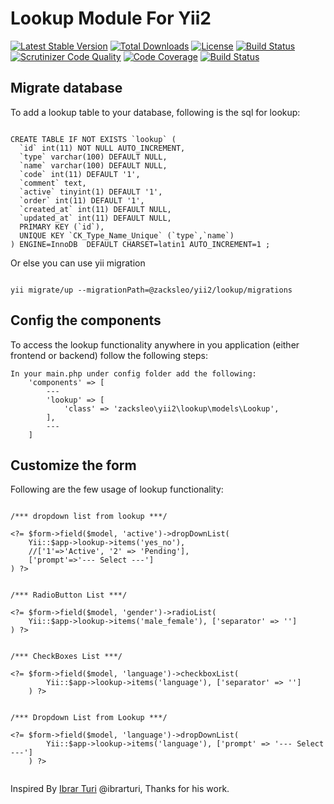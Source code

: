 # Lookup Module For Yii2


[![Latest Stable Version](https://poser.pugx.org/zacksleo/yii2-lookup/version)](https://packagist.org/packages/zacksleo/yii2-lookup)
[![Total Downloads](https://poser.pugx.org/zacksleo/yii2-lookup/downloads)](https://packagist.org/packages/zacksleo/yii2-lookup)
[![License](https://poser.pugx.org/zacksleo/yii2-lookup/license)](https://packagist.org/packages/zacksleo/yii2-lookup)
[![Build Status](https://travis-ci.org/monster-hunter/yii2-lookup.svg?branch=master)](https://travis-ci.org/monster-hunter/yii2-lookup)
[![Scrutinizer Code Quality](https://scrutinizer-ci.com/g/monster-hunter/yii2-lookup/badges/quality-score.png?b=master)](https://scrutinizer-ci.com/g/monster-hunter/yii2-lookup/?branch=master)
[![Code Coverage](https://scrutinizer-ci.com/g/monster-hunter/yii2-lookup/badges/coverage.png?b=master)](https://scrutinizer-ci.com/g/monster-hunter/yii2-lookup/?branch=master)
[![Build Status](https://scrutinizer-ci.com/g/monster-hunter/yii2-lookup/badges/build.png?b=master)](https://scrutinizer-ci.com/g/monster-hunter/yii2-lookup/build-status/master)
## Migrate database


To add a lookup table to your database, following is the sql for lookup:

```

CREATE TABLE IF NOT EXISTS `lookup` (
  `id` int(11) NOT NULL AUTO_INCREMENT,
  `type` varchar(100) DEFAULT NULL,
  `name` varchar(100) DEFAULT NULL,
  `code` int(11) DEFAULT '1',
  `comment` text,
  `active` tinyint(1) DEFAULT '1',
  `order` int(11) DEFAULT '1',
  `created_at` int(11) DEFAULT NULL,
  `updated_at` int(11) DEFAULT NULL,	  
  PRIMARY KEY (`id`),
  UNIQUE KEY `CK_Type_Name_Unique` (`type`,`name`)	  
) ENGINE=InnoDB  DEFAULT CHARSET=latin1 AUTO_INCREMENT=1 ;

```

Or else you can use yii migration
	
```
	
yii migrate/up --migrationPath=@zacksleo/yii2/lookup/migrations

```


## Config the components 



To access the lookup functionality anywhere in you application (either frontend or backend) follow the following steps:
```
In your main.php under config folder add the following:
    'components' => [
        ---
        'lookup' => [
            'class' => 'zacksleo\yii2\lookup\models\Lookup',
        ],
        ---
    ]
```
## Customize the form


Following are the few usage of lookup functionality:

```

/*** dropdown list from lookup ***/

<?= $form->field($model, 'active')->dropDownList(
    Yii::$app->lookup->items('yes_no'),
    //['1'=>'Active', '2' => 'Pending'],
    ['prompt'=>'--- Select ---'] 
) ?>


/*** RadioButton List ***/

<?= $form->field($model, 'gender')->radioList(
    Yii::$app->lookup->items('male_female'), ['separator' => '']
) ?>


/*** CheckBoxes List ***/

<?= $form->field($model, 'language')->checkboxList(
        Yii::$app->lookup->items('language'), ['separator' => '']
    ) ?>


/*** Dropdown List from Lookup ***/

<?= $form->field($model, 'language')->dropDownList(
        Yii::$app->lookup->items('language'), ['prompt' => '--- Select ---']
    ) ?>
	    
```

Inspired By  [Ibrar Turi](http://blog.ituri.net/2015/10/yii2-lookup-module/)  @ibrarturi, Thanks for his work.
